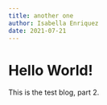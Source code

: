 ```yaml
---
title: another one
author: Isabella Enriquez
date: 2021-07-21
---
```


# Hello World!

This is the test blog, part 2.